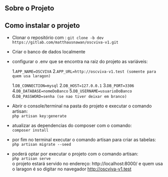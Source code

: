 
## Sobre o Projeto



## Como instalar o projeto

- Clonar o repositório com : `git clone -b dev https://gitlab.com/matthausnawan/oscviva-v1.git`
- Criar o banco de dados localmente
- configurar o .env que se encontra na raiz do projeto as variáveis:

    1.`APP_NAME=OSCVIVA`
    2.`APP_URL=http://oscviva-v1.test (somente para quem usa laragon)`
    
    1.`DB_CONNECTION=mysql`
    2.`DB_HOST=127.0.0.1`
    3.`DB_PORT=3306`
    4.`DB_DATABASE=nomeDoBanco`
    5.`DB_USERNAME=usuarioDoBanco`
    6.`DB_PASSWORD=senha (se nao tiver deixar em branco)`

- Abrir o console/terminal na pasta do projeto e executar o comando artisan:  
`php artisan key:generate`
- atualizar as dependencias do composer com o comando:  
`composer install`    
- por fim no terminal executar o comando artisan para criar as tabelas:  
`php artisan migrate --seed`
- poderá optar por executar o projeto com o comando artisan:  
`php artisan serve`  
o projeto estará servido no endereço: http://localhost:8000/ e quem usa o laragon é so digitar no navegador http://oscviva-v1.test

